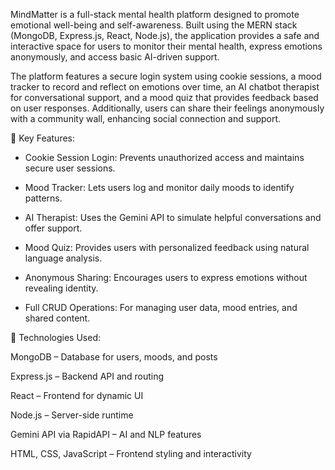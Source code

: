 MindMatter is a full-stack mental health platform designed to promote emotional well-being and self-awareness. Built using the MERN stack (MongoDB, Express.js, React, Node.js), the application provides a safe and interactive space for users to monitor their mental health, express emotions anonymously, and access basic AI-driven support.

The platform features a secure login system using cookie sessions, a mood tracker to record and reflect on emotions over time, an AI chatbot therapist for conversational support, and a mood quiz that provides feedback based on user responses. Additionally, users can share their feelings anonymously with a community wall, enhancing social connection and support.

🔶 Key Features:

- Cookie Session Login: Prevents unauthorized access and maintains secure user sessions.

- Mood Tracker: Lets users log and monitor daily moods to identify patterns.

- AI Therapist: Uses the Gemini API to simulate helpful conversations and offer support.

- Mood Quiz: Provides users with personalized feedback using natural language analysis.

- Anonymous Sharing: Encourages users to express emotions without revealing identity.

- Full CRUD Operations: For managing user data, mood entries, and shared content.

🔶 Technologies Used:

MongoDB – Database for users, moods, and posts

Express.js – Backend API and routing

React – Frontend for dynamic UI

Node.js – Server-side runtime

Gemini API via RapidAPI – AI and NLP features

HTML, CSS, JavaScript – Frontend styling and interactivity
